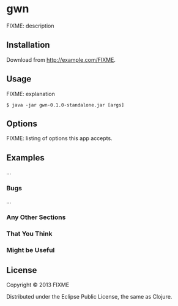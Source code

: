 # gwn

FIXME: description

## Installation

Download from http://example.com/FIXME.

## Usage

FIXME: explanation

    $ java -jar gwn-0.1.0-standalone.jar [args]

## Options

FIXME: listing of options this app accepts.

## Examples

...

### Bugs

...

### Any Other Sections
### That You Think
### Might be Useful

## License

Copyright © 2013 FIXME

Distributed under the Eclipse Public License, the same as Clojure.
